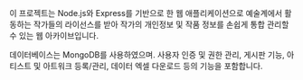 이 프로젝트는 Node.js와 Express를 기반으로 한 웹 애플리케이션으로 예술계에서 활동하는 작가들의 라이선스를 받아 작가의 개인정보 및 작품 정보를 손쉽게 통합 관리할 수 있는 웹 아카이브입니다. 

 데이터베이스는 MongoDB를 사용하였으며. 사용자 인증 및 권한 관리, 게시판 기능, 아티스트 및 아트워크 등록/관리, 데이터 엑셀 다운로드 등의 기능을 포함합니다.
